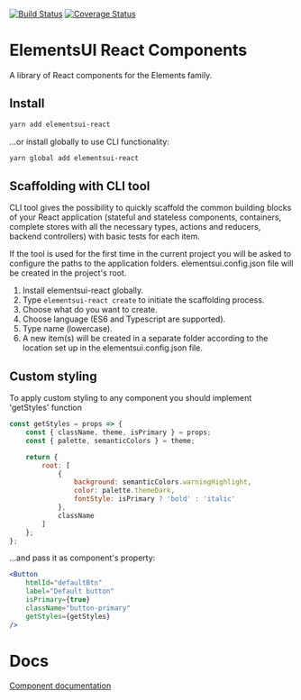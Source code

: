 [![Build Status](https://travis-ci.org/EVRYAS/elementsui-react.svg?branch=master)](https://travis-ci.org/EVRYAS/elementsui-react)
[![Coverage Status](https://coveralls.io/repos/github/EVRYAS/elementsui-react/badge.svg?branch=master)](https://coveralls.io/github/EVRYAS/elementsui-react?branch=master)

# ElementsUI React Components

A library of React components for the Elements family.

## Install

```bash
yarn add elementsui-react
```

...or install globally to use CLI functionality:

```bash
yarn global add elementsui-react
```

## Scaffolding with CLI tool

CLI tool gives the possibility to quickly scaffold the common building blocks of your React application (stateful and stateless components, containers, complete stores with all the necessary types, actions and reducers, backend controllers) with basic tests for each item.

If the tool is used for the first time in the current project you will be asked to configure the paths to the application folders. elementsui.config.json file will be created in the project's root.

1.  Install elementsui-react globally.
2.  Type `elementsui-react create` to initiate the scaffolding process.
3.  Choose what do you want to create.
4.  Choose language (ES6 and Typescript are supported).
5.  Type name (lowercase).
6.  A new item(s) will be created in a separate folder according to the location set up in the elementsui.config.json file.

## Custom styling

To apply custom styling to any component you should implement 'getStyles' function

```javascript
const getStyles = props => {
	const { className, theme, isPrimary } = props;
	const { palette, semanticColors } = theme;

	return {
		root: [
			{
				background: semanticColors.warningHighlight,
				color: palette.themeDark,
				fontStyle: isPrimary ? 'bold' : 'italic'
			},
			className
		]
	};
};
```

...and pass it as component's property:

```jsx
<Button
	htmlId="defaultBtn"
	label="Default button"
	isPrimary={true}
	className="button-primary"
	getStyles={getStyles}
/>
```

# Docs

[Component documentation](https://evryas.github.io/elementsui-react/)
